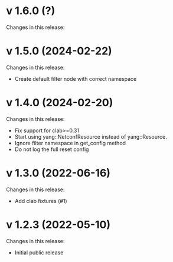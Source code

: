 # v 1.6.0 (?)
Changes in this release:

# v 1.5.0 (2024-02-22)
Changes in this release:
 - Create default filter node with correct namespace

# v 1.4.0 (2024-02-20)
Changes in this release:
 - Fix support for clab>=0.31
 - Start using yang::NetconfResource instead of yang::Resource.
 - Ignore filter namespace in get_config method
 - Do not log the full reset config

# v 1.3.0 (2022-06-16)
Changes in this release:
 - Add clab fixtures (#1)

# v 1.2.3 (2022-05-10)
Changes in this release:

- Initial public release
